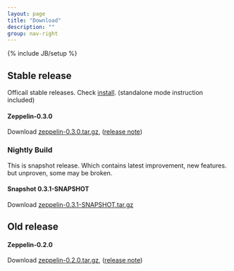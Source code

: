 ```yaml
---
layout: page
title: "Download"
description: ""
group: nav-right
---
```

{% include JB/setup %}


## Stable release

Officail stable releases. Check [install](./docs/install/install.html). (standalone mode instruction included)

#### Zeppelin-0.3.0

Download [zeppelin-0.3.0.tar.gz](https://s3-ap-northeast-1.amazonaws.com/zeppel.in/zeppelin-0.3.0.tar.gz), ([release note](https://zeppelin-project.atlassian.net/secure/ReleaseNote.jspa?projectId=10001&version=10200))


### Nightly Build
This is snapshot release. Which contains latest improvement, new features. but unproven, some may be broken.

#### Snapshot 0.3.1-SNAPSHOT

Download [zeppelin-0.3.1-SNAPSHOT.tar.gz](https://s3-ap-northeast-1.amazonaws.com/zeppel.in/zeppelin-0.3.1-SNAPSHOT.tar.gz)


## Old release

#### Zeppelin-0.2.0

Download [zeppelin-0.2.0.tar.gz](https://s3-ap-northeast-1.amazonaws.com/zeppel.in/zeppelin-0.2.0.tar.gz), ([release note](https://zeppelin-project.atlassian.net/secure/ReleaseNote.jspa?projectId=10001&version=10001))

